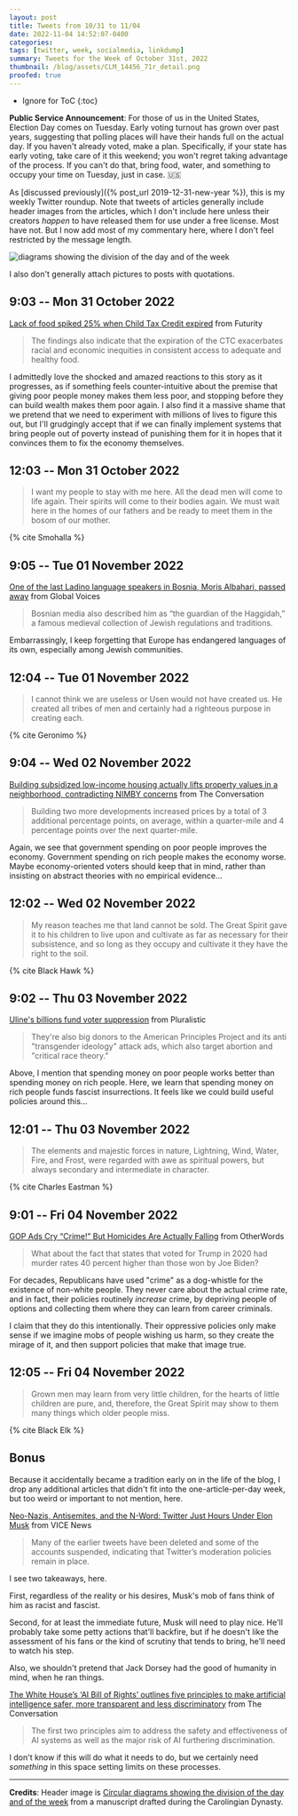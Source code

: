 ```yaml
---
layout: post
title: Tweets from 10/31 to 11/04
date: 2022-11-04 14:52:07-0400
categories:
tags: [twitter, week, socialmedia, linkdump]
summary: Tweets for the Week of October 31st, 2022
thumbnail: /blog/assets/CLM_14456_71r_detail.png
proofed: true
---
```


* Ignore for ToC
{:toc}

**Public Service Announcement**:  For those of us in the United States, Election Day comes on Tuesday.  Early voting turnout has grown over past years, suggesting that polling places will have their hands full on the actual day.  If you haven't already voted, make a plan.  Specifically, if your state has early voting, take care of it this weekend; you won't regret taking advantage of the process.  If you can't do that, bring food, water, and something to occupy your time on Tuesday, just in case. 🇺🇸

As [discussed previously]({% post_url 2019-12-31-new-year %}), this is my weekly Twitter roundup.  Note that tweets of articles generally include header images from the articles, which I don't include here unless their creators *happen* to have released them for use under a free license.  Most have not.  But I now add most of my commentary here, where I don't feel restricted by the message length.

![diagrams showing the division of the day and of the week](/blog/assets/CLM_14456_71r_detail.png "diagrams showing the division of the day and of the week")

I also don't generally attach pictures to posts with quotations.

## 9:03 -- Mon 31 October 2022

[<i class="fab fa-twitter-square"></i>](https://jcolag.github.io/twitter/1587067615079530506) [Lack of food spiked 25% when Child Tax Credit expired](https://www.futurity.org/child-tax-credit-children-food-2819072-2/) from Futurity

 > The findings also indicate that the expiration of the CTC exacerbates racial and economic inequities in consistent access to adequate and healthy food.

I admittedly love the shocked and amazed reactions to this story as it progresses, as if something feels counter-intuitive about the premise that giving poor people money makes them less poor, and stopping before they can build wealth makes them poor again.  I also find it a massive shame that we pretend that we need to experiment with millions of lives to figure this out, but I'll grudgingly accept that if we can finally implement systems that bring people out of poverty instead of punishing them for it in hopes that it convinces them to fix the economy themselves.

## 12:03 -- Mon 31 October 2022

[<i class="fab fa-twitter-square"></i>](https://jcolag.github.io/twitter/1587112913604694018)

 > I want my people to stay with me here. All the dead men will come to life again. Their spirits will come to their bodies again. We must wait here in the homes of our fathers and be ready to meet them in the bosom of our mother.

{% cite Smohalla %}

## 9:05 -- Tue 01 November 2022

[<i class="fab fa-twitter-square"></i>](https://jcolag.github.io/twitter/1587429499582431237) [One of the last Ladino language speakers in Bosnia, Moris Albahari, passed away](https://globalvoices.org/2022/10/25/one-of-the-last-ladino-language-speakers-in-bosnia-moris-albahari-passed-away/) from Global Voices

 > Bosnian media also described him as “the guardian of the Haggidah,” a famous medieval collection of Jewish regulations and traditions.

Embarrassingly, I keep forgetting that Europe has endangered languages of its own, especially among Jewish communities.

## 12:04 -- Tue 01 November 2022

[<i class="fab fa-twitter-square"></i>](https://jcolag.github.io/twitter/1587475553216503809)

 > I cannot think we are useless or Usen would not have created us. He created all tribes of men and certainly had a righteous purpose in creating each.

{% cite Geronimo %}

## 9:04 -- Wed 02 November 2022

[<i class="fab fa-twitter-square"></i>](https://jcolag.github.io/twitter/1587792642615775232) [Building subsidized low-income housing actually lifts property values in a neighborhood, contradicting NIMBY concerns](https://theconversation.com/building-subsidized-low-income-housing-actually-lifts-property-values-in-a-neighborhood-contradicting-nimby-concerns-183009) from The Conversation

 > Building two more developments increased prices by a total of 3 additional percentage points, on average, within a quarter-mile and 4 percentage points over the next quarter-mile.

Again, we see that government spending on poor people improves the economy.  Government spending on rich people makes the economy worse.  Maybe economy-oriented voters should keep that in mind, rather than insisting on abstract theories with no empirical evidence...

## 12:02 -- Wed 02 November 2022

[<i class="fab fa-twitter-square"></i>](https://jcolag.github.io/twitter/1587837437606330370)

 > My reason teaches me that land cannot be sold. The Great Spirit gave it to his children to live upon and cultivate as far as necessary for their subsistence, and so long as they occupy and cultivate it they have the right to the soil.

{% cite Black Hawk %}

## 9:02 -- Thu 03 November 2022

[<i class="fab fa-twitter-square"></i>](https://jcolag.github.io/twitter/1588154527131336705) [Uline's billions fund voter suppression](https://pluralistic.net/2022/10/26/boxed-in/#bircher-jr) from Pluralistic

 > They're also big donors to the American Principles Project and its anti "transgender ideology" attack ads, which also target abortion and "critical race theory."

Above, I mention that spending money on poor people works better than spending money on rich people.  Here, we learn that spending money on rich people funds fascist insurrections.  It feels like we could build useful policies around this...

## 12:01 -- Thu 03 November 2022

[<i class="fab fa-twitter-square"></i>](https://jcolag.github.io/twitter/1588199573553500163)

 > The elements and majestic forces in nature, Lightning, Wind, Water, Fire, and Frost, were regarded with awe as spiritual powers, but always secondary and intermediate in character.

{% cite Charles Eastman %}

## 9:01 -- Fri 04 November 2022

[<i class="fab fa-twitter-square"></i>](https://jcolag.github.io/twitter/1588516663346925568) [GOP Ads Cry “Crime!” But Homicides Are Actually Falling](https://otherwords.org/gop-ads-cry-crime-but-violent-crime-is-actually-falling/) from OtherWords

 > What about the fact that states that voted for Trump in 2020 had murder rates 40 percent higher than those won by Joe Biden?

For decades, Republicans have used "crime" as a dog-whistle for the existence of non-white people.  They never care about the actual crime rate, and in fact, their policies routinely *increase* crime, by depriving people of options and collecting them where they can learn from career criminals.

I claim that they do this intentionally.  Their oppressive policies only make sense if we imagine mobs of people wishing us harm, so they create the mirage of it, and then support policies that make that image true.

## 12:05 -- Fri 04 November 2022

[<i class="fab fa-twitter-square"></i>](https://jcolag.github.io/twitter/1588562968136097792)

 > Grown men may learn from very little children, for the hearts of little children are pure, and, therefore, the Great Spirit may show to them many things which older people miss.

{% cite Black Elk %}

## Bonus

Because it accidentally became a tradition early on in the life of the blog, I drop any additional articles that didn't fit into the one-article-per-day week, but too weird or important to not mention, here.

<i class="fas fa-square"></i> [Neo-Nazis, Antisemites, and the N-Word: Twitter Just Hours Under Elon Musk](https://www.vice.com/en/article/jgpkqb/elon-musk-twitter-neo-nazis) from VICE News

 > Many of the earlier tweets have been deleted and some of the accounts suspended, indicating that Twitter’s moderation policies remain in place.

I see two takeaways, here.

First, regardless of the reality or his desires, Musk's mob of fans think of him as racist and fascist.

Second, for at least the immediate future, Musk will need to play nice.  He'll probably take some petty actions that'll backfire, but if he doesn't like the assessment of his fans or the kind of scrutiny that tends to bring, he'll need to watch his step.

Also, we shouldn't pretend that Jack Dorsey had the good of humanity in mind, when he ran things.

<i class="fas fa-square"></i> [The White House’s ‘AI Bill of Rights’ outlines five principles to make artificial intelligence safer, more transparent and less discriminatory](https://theconversation.com/the-white-houses-ai-bill-of-rights-outlines-five-principles-to-make-artificial-intelligence-safer-more-transparent-and-less-discriminatory-192003) from The Conversation

 > The first two principles aim to address the safety and effectiveness of AI systems as well as the major risk of AI furthering discrimination.

I don't know if this will do what it needs to do, but we certainly need *something* in this space setting limits on these processes.

* * *

**Credits**:  Header image is [Circular diagrams showing the division of the day and of the week](https://commons.wikimedia.org/wiki/File:CLM_14456_71r_detail.jpg) from a manuscript drafted during the Carolingian Dynasty.
